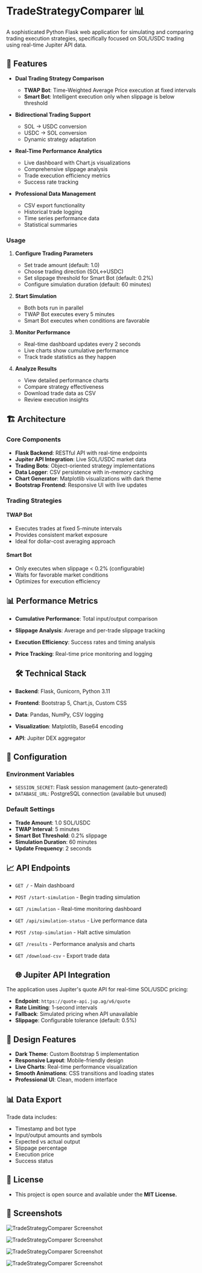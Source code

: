 # TradeStrategyComparer 📊


A sophisticated Python Flask web application for simulating and comparing trading execution strategies, specifically focused on SOL/USDC trading using real-time Jupiter API data.

## 🌟 Features

- **Dual Trading Strategy Comparison**
  - **TWAP Bot**: Time-Weighted Average Price execution at fixed intervals
  - **Smart Bot**: Intelligent execution only when slippage is below threshold

- **Bidirectional Trading Support**
  - SOL → USDC conversion
  - USDC → SOL conversion
  - Dynamic strategy adaptation

- **Real-Time Performance Analytics**
  - Live dashboard with Chart.js visualizations
  - Comprehensive slippage analysis
  - Trade execution efficiency metrics
  - Success rate tracking

- **Professional Data Management**
  - CSV export functionality
  - Historical trade logging
  - Time series performance data
  - Statistical summaries


### Usage

1. **Configure Trading Parameters**
   - Set trade amount (default: 1.0)
   - Choose trading direction (SOL↔USDC)
   - Set slippage threshold for Smart Bot (default: 0.2%)
   - Configure simulation duration (default: 60 minutes)

2. **Start Simulation**
   - Both bots run in parallel
   - TWAP Bot executes every 5 minutes
   - Smart Bot executes when conditions are favorable

3. **Monitor Performance**
   - Real-time dashboard updates every 2 seconds
   - Live charts show cumulative performance
   - Track trade statistics as they happen

4. **Analyze Results**
   - View detailed performance charts
   - Compare strategy effectiveness
   - Download trade data as CSV
   - Review execution insights


## 🏗️ Architecture

### Core Components

- **Flask Backend**: RESTful API with real-time endpoints
- **Jupiter API Integration**: Live SOL/USDC market data
- **Trading Bots**: Object-oriented strategy implementations
- **Data Logger**: CSV persistence with in-memory caching
- **Chart Generator**: Matplotlib visualizations with dark theme
- **Bootstrap Frontend**: Responsive UI with live updates

  
### Trading Strategies

#### TWAP Bot
- Executes trades at fixed 5-minute intervals
- Provides consistent market exposure
- Ideal for dollar-cost averaging approach

#### Smart Bot
- Only executes when slippage < 0.2% (configurable)
- Waits for favorable market conditions
- Optimizes for execution efficiency

  
## 📊 Performance Metrics

- **Cumulative Performance**: Total input/output comparison
- **Slippage Analysis**: Average and per-trade slippage tracking
- **Execution Efficiency**: Success rates and timing analysis
- **Price Tracking**: Real-time price monitoring and logging

  ## 🛠️ Technical Stack

- **Backend**: Flask, Gunicorn, Python 3.11
- **Frontend**: Bootstrap 5, Chart.js, Custom CSS
- **Data**: Pandas, NumPy, CSV logging
- **Visualization**: Matplotlib, Base64 encoding
- **API**: Jupiter DEX aggregator

  
## 🔧 Configuration

### Environment Variables
- `SESSION_SECRET`: Flask session management (auto-generated)
- `DATABASE_URL`: PostgreSQL connection (available but unused)

### Default Settings
- **Trade Amount**: 1.0 SOL/USDC
- **TWAP Interval**: 5 minutes
- **Smart Bot Threshold**: 0.2% slippage
- **Simulation Duration**: 60 minutes
- **Update Frequency**: 2 seconds

  
## 📈 API Endpoints

- `GET /` - Main dashboard
- `POST /start-simulation` - Begin trading simulation
- `GET /simulation` - Real-time monitoring dashboard
- `GET /api/simulation-status` - Live performance data
- `POST /stop-simulation` - Halt active simulation
- `GET /results` - Performance analysis and charts
- `GET /download-csv` - Export trade data

  ## 🌐 Jupiter API Integration

The application uses Jupiter's quote API for real-time SOL/USDC pricing:
- **Endpoint**: `https://quote-api.jup.ag/v6/quote`
- **Rate Limiting**: 1-second intervals
- **Fallback**: Simulated pricing when API unavailable
- **Slippage**: Configurable tolerance (default: 0.5%)

  
## 🎨 Design Features

- **Dark Theme**: Custom Bootstrap 5 implementation
- **Responsive Layout**: Mobile-friendly design
- **Live Charts**: Real-time performance visualization
- **Smooth Animations**: CSS transitions and loading states
- **Professional UI**: Clean, modern interface

  
## 📊 Data Export

Trade data includes:
- Timestamp and bot type
- Input/output amounts and symbols
- Expected vs actual output
- Slippage percentage
- Execution price
- Success status

## 📄 License
- This project is open source and available under the **MIT License.**
  

## 📸 Screenshots

![TradeStrategyComparer Screenshot](https://github.com/btorressz/TradeStrategyComparer/blob/main/TradeStrategyComparer1.jpg?raw=true)

![TradeStrategyComparer Screenshot](https://github.com/btorressz/TradeStrategyComparer/blob/main/TradeStrategyComparer2.jpg?raw=true)

![TradeStrategyComparer Screenshot](https://github.com/btorressz/TradeStrategyComparer/blob/main/TradeStrategyComparer3.jpg?raw=true)

![TradeStrategyComparer Screenshot](https://github.com/btorressz/TradeStrategyComparer/blob/main/TradeStrategyComparer4.jpg?raw=true)





